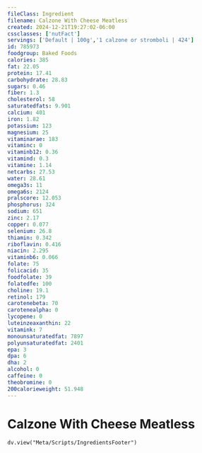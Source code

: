```yaml
---
fileClass: Ingredient
filename: Calzone With Cheese Meatless
created: 2024-12-21T19:27:02-06:00
cssclasses: ['nutFact']
servings: ['Default | 100g','1 calzone or stromboli | 424']
id: 785973
foodgroup: Baked Foods
calories: 385
fat: 22.05
protein: 17.41
carbohydrate: 28.83
sugars: 0.46
fiber: 1.3
cholesterol: 58
saturatedfats: 9.901
calcium: 401
iron: 1.82
potassium: 123
magnesium: 25
vitaminarae: 183
vitaminc: 0
vitaminb12: 0.36
vitamind: 0.3
vitamine: 1.14
netcarbs: 27.53
water: 28.61
omega3s: 11
omega6s: 2124
pralscore: 12.053
phosphorus: 324
sodium: 651
zinc: 2.17
copper: 0.077
selenium: 26.8
thiamin: 0.342
riboflavin: 0.416
niacin: 2.295
vitaminb6: 0.066
folate: 75
folicacid: 35
foodfolate: 39
folatedfe: 100
choline: 19.1
retinol: 179
carotenebeta: 70
carotenealpha: 0
lycopene: 0
luteinzeaxanthin: 22
vitamink: 7
monounsaturatedfat: 7897
polyunsaturatedfat: 2401
epa: 3
dpa: 6
dha: 2
alcohol: 0
caffeine: 0
theobromine: 0
200calorieweight: 51.948
---
```


# Calzone With Cheese Meatless

```dataviewjs
dv.view("Meta/Scripts/IngredientsFooter")
```